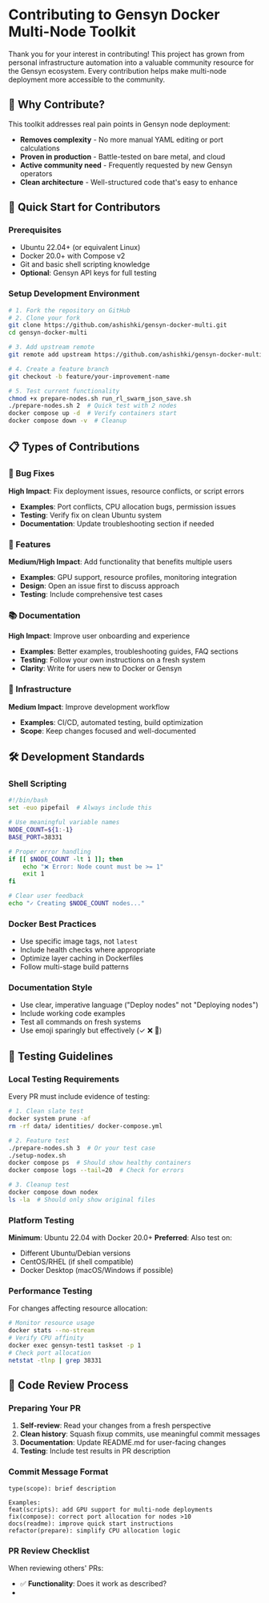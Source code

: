 # Contributing to Gensyn Docker Multi-Node Toolkit

Thank you for your interest in contributing! This project has grown from personal infrastructure automation into a valuable community resource for the Gensyn ecosystem. Every contribution helps make multi-node deployment more accessible to the community.

## 🌟 Why Contribute?

This toolkit addresses real pain points in Gensyn node deployment:
- **Removes complexity** - No more manual YAML editing or port calculations
- **Proven in production** - Battle-tested on bare metal, and cloud
- **Active community need** - Frequently requested by new Gensyn operators
- **Clean architecture** - Well-structured code that's easy to enhance

## 🚀 Quick Start for Contributors

### Prerequisites
- Ubuntu 22.04+ (or equivalent Linux)
- Docker 20.0+ with Compose v2
- Git and basic shell scripting knowledge
- **Optional**: Gensyn API keys for full testing

### Setup Development Environment

```bash
# 1. Fork the repository on GitHub
# 2. Clone your fork
git clone https://github.com/ashishki/gensyn-docker-multi.git
cd gensyn-docker-multi

# 3. Add upstream remote
git remote add upstream https://github.com/ashishki/gensyn-docker-multi.git

# 4. Create a feature branch
git checkout -b feature/your-improvement-name

# 5. Test current functionality
chmod +x prepare-nodes.sh run_rl_swarm_json_save.sh
./prepare-nodes.sh 2  # Quick test with 2 nodes
docker compose up -d  # Verify containers start
docker compose down -v  # Cleanup
```

## 📋 Types of Contributions

### 🐛 Bug Fixes
**High Impact**: Fix deployment issues, resource conflicts, or script errors
- **Examples**: Port conflicts, CPU allocation bugs, permission issues
- **Testing**: Verify fix on clean Ubuntu system
- **Documentation**: Update troubleshooting section if needed

### 🚀 Features
**Medium/High Impact**: Add functionality that benefits multiple users
- **Examples**: GPU support, resource profiles, monitoring integration
- **Design**: Open an issue first to discuss approach
- **Testing**: Include comprehensive test cases

### 📚 Documentation
**High Impact**: Improve user onboarding and experience
- **Examples**: Better examples, troubleshooting guides, FAQ sections
- **Testing**: Follow your own instructions on a fresh system
- **Clarity**: Write for users new to Docker or Gensyn

### 🔧 Infrastructure
**Medium Impact**: Improve development workflow
- **Examples**: CI/CD, automated testing, build optimization
- **Scope**: Keep changes focused and well-documented

## 🛠️ Development Standards

### Shell Scripting
```bash
#!/bin/bash
set -euo pipefail  # Always include this

# Use meaningful variable names
NODE_COUNT=${1:-1}
BASE_PORT=38331

# Proper error handling
if [[ $NODE_COUNT -lt 1 ]]; then
    echo "❌ Error: Node count must be >= 1"
    exit 1
fi

# Clear user feedback
echo "✓ Creating $NODE_COUNT nodes..."
```

### Docker Best Practices
- Use specific image tags, not `latest`
- Include health checks where appropriate
- Optimize layer caching in Dockerfiles
- Follow multi-stage build patterns

### Documentation Style
- Use clear, imperative language ("Deploy nodes" not "Deploying nodes")
- Include working code examples
- Test all commands on fresh systems
- Use emoji sparingly but effectively (✓ ❌ 🚀)

## 🧪 Testing Guidelines

### Local Testing Requirements
Every PR must include evidence of testing:

```bash
# 1. Clean slate test
docker system prune -af
rm -rf data/ identities/ docker-compose.yml

# 2. Feature test
./prepare-nodes.sh 3  # Or your test case
./setup-nodex.sh
docker compose ps  # Should show healthy containers
docker compose logs --tail=20  # Check for errors

# 3. Cleanup test  
docker compose down nodex
ls -la  # Should only show original files
```

### Platform Testing
**Minimum**: Ubuntu 22.04 with Docker 20.0+
**Preferred**: Also test on:
- Different Ubuntu/Debian versions
- CentOS/RHEL (if shell compatible)
- Docker Desktop (macOS/Windows if possible)

### Performance Testing
For changes affecting resource allocation:
```bash
# Monitor resource usage
docker stats --no-stream
# Verify CPU affinity
docker exec gensyn-test1 taskset -p 1
# Check port allocation
netstat -tlnp | grep 38331
```

## 📝 Code Review Process

### Preparing Your PR
1. **Self-review**: Read your changes from a fresh perspective
2. **Clean history**: Squash fixup commits, use meaningful commit messages
3. **Documentation**: Update README.md for user-facing changes
4. **Testing**: Include test results in PR description

### Commit Message Format
```
type(scope): brief description

Examples:
feat(scripts): add GPU support for multi-node deployments
fix(compose): correct port allocation for nodes >10  
docs(readme): improve quick start instructions
refactor(prepare): simplify CPU allocation logic
```

### PR Review Checklist
When reviewing others' PRs:
- ✅ **Functionality**: Does it work as described?
-